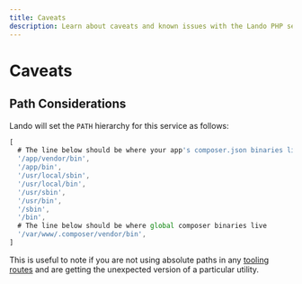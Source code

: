 ```yaml
---
title: Caveats
description: Learn about caveats and known issues with the Lando PHP service.
---
```


# Caveats

## Path Considerations

Lando will set the `PATH` hierarchy for this service as follows:

```js
[
  # The line below should be where your app's composer.json binaries live
  '/app/vendor/bin',
  '/app/bin',
  '/usr/local/sbin',
  '/usr/local/bin',
  '/usr/sbin',
  '/usr/bin',
  '/sbin',
  '/bin',
  # The line below should be where global composer binaries live
  '/var/www/.composer/vendor/bin',
]
```

This is useful to note if you are not using absolute paths in any [tooling routes](https://docs.lando.dev/landofile/tooling.html) and are getting the unexpected version of a particular utility.
